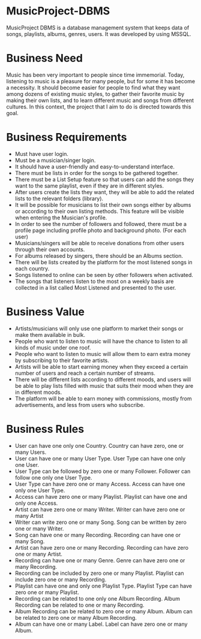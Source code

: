 # MusicProject-DBMS

MusicProject DBMS is a database management system that keeps data of songs, playlists, albums, genres, users. It was developed by using MSSQL.


# Business Need

Music has been very important to people since time immemorial. Today, listening to 
music is a pleasure for many people, but for some it has become a necessity. It should become 
easier for people to find what they want among dozens of existing music styles, to gather their 
favorite music by making their own lists, and to learn different music and songs from different 
cultures. In this context, the project that I aim to do is directed towards this goal.


# Business Requirements

* Must have user login.
* Must be a musician/singer login.
* It should have a user-friendly and easy-to-understand interface.
* There must be lists in order for the songs to be gathered together.
* There must be a List Setup feature so that users can add the songs they want to the same 
playlist, even if they are in different styles.
* After users create the lists they want, they will be able to add the related lists to the relevant 
folders (library).
* It will be possible for musicians to list their own songs either by albums or according to their 
own listing methods. This feature will be visible when entering the Musician's profile.
* In order to see the number of followers and followed, there must be a profile page including 
profile photo and background photo. (For each user)
* Musicians/singers will be able to receive donations from other users through their own 
accounts.
* For albums released by singers, there should be an Albums section.
* There will be lists created by the platform for the most listened songs in each country.
* Songs listened to online can be seen by other followers when activated.
* The songs that listeners listen to the most on a weekly basis are collected in a list called Most 
Listened and presented to the user.


# Business Value

* Artists/musicians will only use one platform to market their songs or make them available in 
bulk.
* People who want to listen to music will have the chance to listen to all kinds of music under 
one roof.
* People who want to listen to music will allow them to earn extra money by subscribing to their 
favorite artists.
* Artists will be able to start earning money when they exceed a certain number of users and 
reach a certain number of streams.
* There will be different lists according to different moods, and users will be able to play lists 
filled with music that suits their mood when they are in different moods.
* The platform will be able to earn money with commissions, mostly from advertisements, and 
less from users who subscribe.


# Business Rules

- User can have one only one Country. Country can have zero, one or many Users.
- User can have one or many User Type. User Type can have one only one User.
- User Type can be followed by zero one or many Follower. Follower can follow one only 
one User Type.
- User Type can have zero one or many Access. Access can have one only one User Type.
- Access can have zero one or many Playlist. Playlist can have one and only one Access.
- Artist can have zero one or many Writer. Writer can have zero one or many Artist
- Writer can write zero one or many Song. Song can be written by zero one or many Writer.
- Song can have one or many Recording. Recording can have one or many Song.
- Artist can have zero one or many Recording. Recording can have zero one or many Artist.
- Recording can have one or many Genre. Genre can have zero one or many Recording.
- Recording can be included by zero one or many Playlist. Playlist can include zero one or 
many Recording.
- Playlist can have one and only one Playlist Type. Playlist Type can have zero one or 
many Playlist.
- Recording can be related to one only one Album Recording. Album Recording can be 
related to one or many Recording.
- Album Recording can be related to zero one or many Album. Album can be related to 
zero one or many Album Recording.
- Album can have one or many Label. Label can have zero one or many Album.
